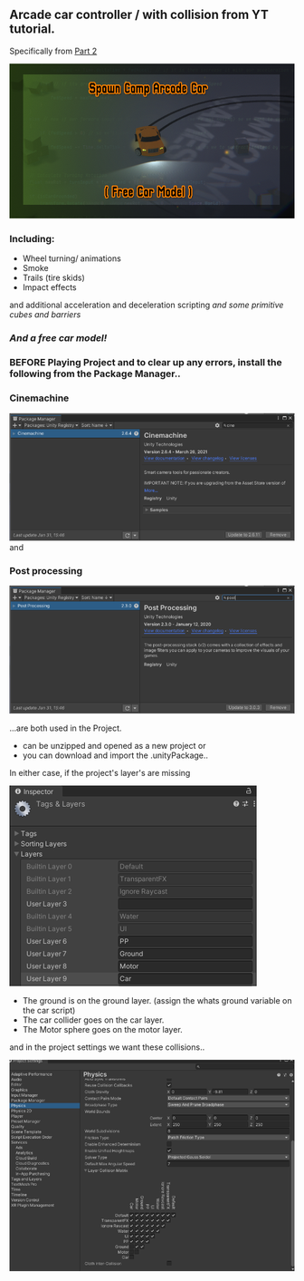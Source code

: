 ## Arcade car controller / with collision from YT tutorial.
Specifically from [Part 2](https://youtu.be/CpXT5So1Gbg)

![Free Car](https://github.com/SpawnCampGames/ArcadeCarController/blob/main/readme/SpawnCampArcadeCarController.png)

### Including:
- Wheel turning/ animations
- Smoke
- Trails (tire skids)
- Impact effects

and additional acceleration and deceleration scripting
*and some primitive cubes and barriers*

### *And a free car model!*

### BEFORE Playing Project and to clear up any errors, install the following from the Package Manager..

### Cinemachine
![Package Manager > Cinemachine](https://github.com/SpawnCampGames/ArcadeCarController/blob/main/readme/cinemachine.png)
and
### Post processing
![Package Manager > PostProcessing](https://github.com/SpawnCampGames/ArcadeCarController/blob/main/readme/postprocessing.png)

...are both used in the Project.

- can be unzipped and opened as a new project or
- you can download and import the .unityPackage..

In either case, if the project's layer's are missing

![Layers](https://github.com/SpawnCampGames/ArcadeCarController/blob/main/readme/tags.png)

- The ground is on the ground layer. (assign the whats ground variable on the car script)
- The car collider goes on the car layer.
- The Motor sphere goes on the motor layer.

and in the project settings we want these collisions..

![Collision Matrix](https://github.com/SpawnCampGames/ArcadeCarController/blob/main/readme/projsettings.png)

